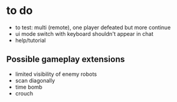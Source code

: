 # to do

* to test: multi (remote), one player defeated but more continue
* ui mode switch with keyboard shouldn't appear in chat
* help/tutorial

## Possible gameplay extensions
* limited visibility of enemy robots
* scan diagonally
* time bomb
* crouch
